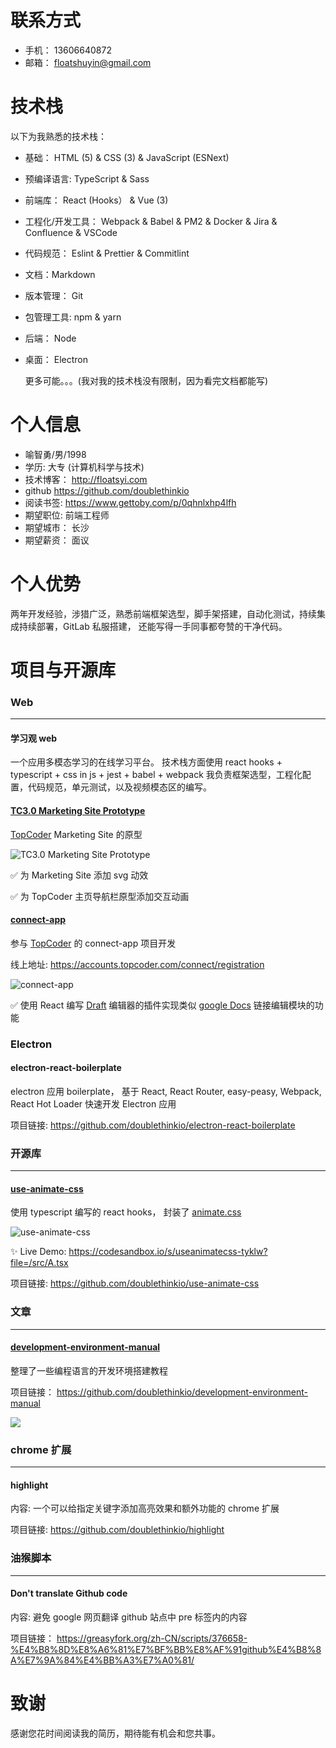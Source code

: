 # 联系方式

- 手机： 13606640872
- 邮箱： floatshuyin@gmail.com

# 技术栈

以下为我熟悉的技术栈：

- 基础： HTML (5) & CSS (3) & JavaScript (ESNext)

- 预编译语言: TypeScript & Sass

- 前端库： React (Hooks） & Vue (3)

- 工程化/开发工具： Webpack & Babel & PM2 & Docker & Jira & Confluence & VSCode

- 代码规范： Eslint & Prettier & Commitlint

- 文档：Markdown

- 版本管理： Git

- 包管理工具: npm & yarn

- 后端： Node

- 桌面： Electron

    更多可能。。。(我对我的技术栈没有限制，因为看完文档都能写)


# 个人信息

- 喻智勇/男/1998
- 学历: 大专 (计算机科学与技术)
- 技术博客： <http://floatsyi.com>
- github https://github.com/doublethinkio
- 阅读书签: <https://www.gettoby.com/p/0qhnlxhp4lfh>
- 期望职位: 前端工程师
- 期望城市： 长沙
- 期望薪资： 面议

# 个人优势

两年开发经验，涉猎广泛，熟悉前端框架选型，脚手架搭建，自动化测试，持续集成持续部署，GitLab 私服搭建， 还能写得一手同事都夸赞的干净代码。

# 项目与开源库

### Web
---

#### 学习观 web

一个应用多模态学习的在线学习平台。
技术栈方面使用 react hooks + typescript + css in js + jest + babel + webpack
我负责框架选型，工程化配置，代码规范，单元测试，以及视频模态区的编写。

#### [TC3.0 Marketing Site Prototype](https://gitlab.com/FloatingShuYin/tc3-marketing-site-prototype)

[TopCoder](https://www.topcoder.com/) Marketing Site 的原型

![TC3.0 Marketing Site Prototype](http://r.photo.store.qq.com/psb?/V12iDrZG1mzmnh/C06u07I*SDss6n39zE3z8CpccUkdotODnkHqsLEoaYY!/r/dL8AAAAAAAAA)

✅ 为 Marketing Site 添加 svg 动效

✅ 为 TopCoder 主页导航栏原型添加交互动画



#### [connect-app](https://github.com/FloatingShuYin/connect-app)

参与 [TopCoder](https://www.topcoder.com/) 的 connect-app 项目开发

线上地址: https://accounts.topcoder.com/connect/registration

![connect-app](http://r.photo.store.qq.com/psb?/V12iDrZG1mzmnh/wrc4z6zDDNV8VimyuRFO2Clyfl4hcFrMqA7XKFd*FLE!/r/dL4AAAAAAAAA)

✅ 使用 React 编写 [Draft](https://github.com/facebook/draft-js) 编辑器的插件实现类似 [google Docs](https://docs.google.com/) 链接编辑模块的功能

###  Electron

#### electron-react-boilerplate

electron 应用 boilerplate， 基于 React, React Router, easy-peasy,  Webpack, React Hot Loader 快速开发 Electron 应用

项目链接: https://github.com/doublethinkio/electron-react-boilerplate


### 开源库
---

#### [use-animate-css](https://github.com/doublethinkio/use-animate-css)

使用 typescript 编写的 react hooks， 封装了 [animate.css](https://github.com/animate-css/animate.css)

![use-animate-css](http://r.photo.store.qq.com/psc?/V12iDrZG1mzmnh/45NBuzDIW489QBoVep5mcQT0IQX.0EeTUiooW9oLOmRu*uIwbtLEoj8CdsvU3Xrj9lzTulXRfFMthIw*ndyATeHpjjdOqXWgkVWAAQMf0v0!/r)

✨ Live Demo: https://codesandbox.io/s/useanimatecss-tyklw?file=/src/A.tsx

项目链接: https://github.com/doublethinkio/use-animate-css

### 文章
---

#### [development-environment-manual](https://github.com/doublethinkio/development-environment-manual)
整理了一些编程语言的开发环境搭建教程

项目链接： https://github.com/doublethinkio/development-environment-manual

![](http://r.photo.store.qq.com/psc?/V12iDrZG1mzmnh/45NBuzDIW489QBoVep5mcfw9K2IdsrrOKEaHq1niMRNj0fupmlZTVsQOXT87hBzMdGTgicFc4EPF10aNTf5w1OSsj3Jm3JmeG2vhLPEvrYI!/r)

### chrome 扩展
---
#### highlight
内容: 一个可以给指定关键字添加高亮效果和额外功能的 chrome 扩展

项目链接: https://github.com/doublethinkio/highlight

### 油猴脚本
---
#### Don't translate Github code
内容: 避免 google 网页翻译 github 站点中 pre 标签内的内容

项目链接： https://greasyfork.org/zh-CN/scripts/376658-%E4%B8%8D%E8%A6%81%E7%BF%BB%E8%AF%91github%E4%B8%8A%E7%9A%84%E4%BB%A3%E7%A0%81/

# 致谢

感谢您花时间阅读我的简历，期待能有机会和您共事。
